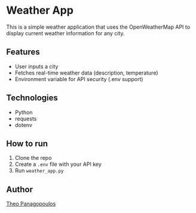 # Weather App

This is a simple weather application that uses the OpenWeatherMap API to display current weather information for any city.

## Features
- User inputs a city
- Fetches real-time weather data (description, temperature)
- Environment variable for API security (.env support)

## Technologies
- Python
- requests
- dotenv

## How to run
1. Clone the repo
2. Create a `.env` file with your API key
3. Run `weather_app.py`

## Author
[Theo Panagopoulos](https://github.com/panagoth)
